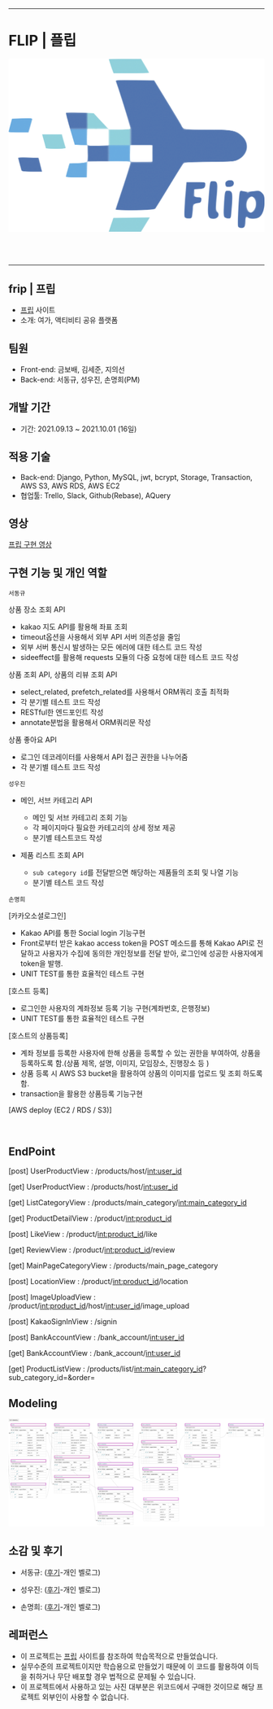 ##

---

# FLIP | 플립

<img src='./flip_log.png' alt='logo'>

<br><br>

---

## frip | 프립

- [프립](https://www.frip.co.kr/) 사이트
- 소개: 여가, 액티비티 공유 플랫폼



## 팀원

- Front-end: 금보배, 김세준, 지의선
- Back-end: 서동규, 성우진, 손명희(PM)



## 개발 기간

- 기간: 2021.09.13 ~ 2021.10.01 (16일)



## 적용 기술

- Back-end: Django, Python, MySQL, jwt, bcrypt, Storage, Transaction, AWS S3, AWS RDS, AWS EC2
- 협업툴: Trello, Slack, Github(Rebase), AQuery



## 영상

[프립 구현 영상](http://www.youtube.com)



## 구현 기능 및 개인 역할

`서동규`

상품 장소 조회 API

- kakao 지도 API를 활용해 좌표 조회 
- timeout옵션을 사용해서 외부 API 서버 의존성을 줄임
- 외부 서버 통신시 발생하는 모든 에러에 대한 테스트 코드 작성 
- sideeffect를 활용해 requests 모듈의 다중 요청에 대한 테스트 코드 작성 

상품 조회 API, 상품의 리뷰 조회 API

- select_related, prefetch_related를 사용해서 ORM쿼리 호출 최적화 
- 각 분기별 테스트 코드 작성 
- RESTful한 엔드포인트 작성 
- annotate분법을 활용해서 ORM쿼리문 작성 

상품 좋아요 API
- 로그인 데코레이터를 사용해서 API 접근 권한을 나누어줌 
- 각 분기별 테스트 코드 작성 


`성우진`

- 메인, 서브 카테고리 API

  - 메인 및 서브 카테고리 조회 기능
  - 각 페이지마다 필요한 카테고리의 상세 정보 제공
  - 분기별 테스트코드 작성

- 제품 리스트 조회 API

  - `sub category id`를 전달받으면 해당하는 제품들의 조회 및 나열 기능
  - 분기별 테스트 코드 작성

`손명희`

[카카오소셜로그인]

- Kakao API를 통한 Social login 기능구현
- Front로부터 받은 kakao access token을 POST 메소드를 통해 Kakao API로 전달하고
  사용자가 수집에 동의한 개인정보를 전달 받아, 로그인에 성공한 사용자에게 token을 발행.
- UNIT TEST를 통한 효율적인 테스트 구현

[호스트 등록]

- 로그인한 사용자의 계좌정보 등록 기능 구현(계좌번호, 은행정보)
- UNIT TEST를 통한 효율적인 테스트 구현

[호스트의 상품등록]

- 계좌 정보를 등록한 사용자에 한해 상품을 등록할 수 있는 권한을 부여하여, 상품을 등록하도록 함.(상품 제목, 설명, 이미지, 모임장소, 진행장소 등 )
- 상품 등록 시 AWS S3 bucket을 활용하여 상품의 이미지를 업로드 및 조회 하도록 함.
- transaction을 활용한 상품등록 기능구현

[AWS deploy (EC2 / RDS / S3)]

<br>

## EndPoint

[post] UserProductView         : /products/host/<int:user_id> <br>

[get] UserProductView          : /products/host/<int:user_id> <br>

[get] ListCategoryView         : /products/main_category/<int:main_category_id> <br>

[get] ProductDetailView        : /product/<int:product_id> <br>

[post] LikeView                : /product/<int:product_id>/like<br>

[get] ReviewView               : /product/<int:product_id>/review <br>

[get] MainPageCategoryView     : /products/main_page_category

[post] LocationView            : /product/<int:product_id>/location

[post] ImageUploadView         : /product/<int:product_id>/host/<int:user_id>/image_upload

[post] KakaoSignInView         : /signin

[post] BankAccountView         : /bank_account/<int:user_id>

[get] BankAccountView          : /bank_account/<int:user_id>

[get] ProductListView          : /products/list/<int:main_category_id>?sub_category_id=&order=



## Modeling

<img src='./FLIP_modeling_V3.png' alt='modeling'>

## 소감 및 후기

- 서동규: ([후기](https://업로드후수정.com)-개인 벨로그)

- 성우진: ([후기](https://업로드후수정.com)-개인 벨로그)

- 손명희: ([후기](https://업로드후수정.com)-개인 벨로그)


## 레퍼런스

- 이 프로젝트는 [프립](https://www.frip.co.kr/) 사이트를 참조하여 학습목적으로 만들었습니다.
- 실무수준의 프로젝트이지만 학습용으로 만들었기 때문에 이 코드를 활용하여 이득을 취하거나 무단 배포할 경우 법적으로 문제될 수 있습니다.
- 이 프로젝트에서 사용하고 있는 사진 대부분은 위코드에서 구매한 것이므로 해당 프로젝트 외부인이 사용할 수 없습니다.
